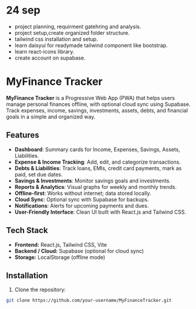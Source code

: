 # 24 sep 
- project planning, requirment gatehring and analysis.
- project setup,create organized folder structure.
- tailwind css installation and setup.
- learn daisyui for readymade tailwind component like bootstrap.
- learn react-icons library.
- create account on supabase.


# MyFinance Tracker

**MyFinance Tracker** is a Progressive Web App (PWA) that helps users manage personal finances offline, with optional cloud sync using Supabase. Track expenses, income, savings, investments, assets, debts, and financial goals in a simple and organized way.

## Features

- **Dashboard**: Summary cards for Income, Expenses, Savings, Assets, Liabilities.
- **Expense & Income Tracking**: Add, edit, and categorize transactions.
- **Debts & Liabilities**: Track loans, EMIs, credit card payments, mark as paid, set due dates.
- **Savings & Investments**: Monitor savings goals and investments.
- **Reports & Analytics**: Visual graphs for weekly and monthly trends.
- **Offline-first**: Works without internet; data stored locally.
- **Cloud Sync**: Optional sync with Supabase for backups.
- **Notifications**: Alerts for upcoming payments and dues.
- **User-Friendly Interface**: Clean UI built with React.js and Tailwind CSS.

## Tech Stack

- **Frontend:** React.js, Tailwind CSS, Vite  
- **Backend / Cloud:** Supabase (optional for cloud sync)  
- **Storage:** LocalStorage (offline mode)  

## Installation

1. Clone the repository:
```bash
git clone https://github.com/your-username/MyFinanceTracker.git
